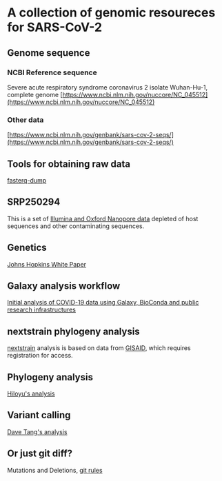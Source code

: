 # A collection of genomic resoureces for SARS-CoV-2 

## Genome sequence

### NCBI Reference sequence
Severe acute respiratory syndrome coronavirus 2 isolate Wuhan-Hu-1, complete genome
[https://www.ncbi.nlm.nih.gov/nuccore/NC_045512](https://www.ncbi.nlm.nih.gov/nuccore/NC_045512)

### Other data

[https://www.ncbi.nlm.nih.gov/genbank/sars-cov-2-seqs/](https://www.ncbi.nlm.nih.gov/genbank/sars-cov-2-seqs/)

## Tools for obtaining raw data

[fasterq-dump](https://github.com/ncbi/sra-tools/wiki/HowTo:-fasterq-dump)

## SRP250294

This is a set of [Illumina and Oxford Nanopore data](https://github.com/katarinabraun/SARS-CoV-2_sequencing) depleted of host sequences and other contaminating sequences. 

## Genetics 
[Johns Hopkins White Paper](http://www.centerforhealthsecurity.org/resources/COVID-19/200128-nCoV-whitepaper.pdf)

## Galaxy analysis workflow
[Initial analysis of COVID-19 data using Galaxy, BioConda and public research infrastructures](https://github.com/galaxyproject/SARS-CoV-2)


## nextstrain phylogeny analysis 
[nextstrain](https://nextstrain.org/ncov) analysis is based on data from [GISAID](https://www.gisaid.org/), which requires registration for access.

## Phylogeny analysis
[Hiloyu's analysis](https://github.com/Hikoyu/SARS-CoV-2)

## Variant calling
[Dave Tang's analysis](https://github.com/davetang/sars_cov_2)

## Or just git diff?
Mutations and Deletions, [git rules](https://github.com/gmazzamuto/SARS-CoV-2)
